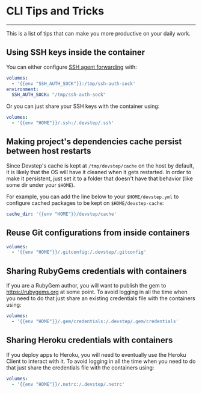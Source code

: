 # CLI Tips and Tricks
---------------------

This is a list of tips that can make you more productive on your daily work.

## Using SSH keys inside the container

You can either configure [SSH agent forwarding](https://developer.github.com/guides/using-ssh-agent-forwarding/)
with:

```yaml
volumes:
  - '{{env "SSH_AUTH_SOCK"}}:/tmp/ssh-auth-sock'
environment:
  SSH_AUTH_SOCK: "/tmp/ssh-auth-sock"
```

Or you can just share your SSH keys with the container using:

```yaml
volumes:
  - '{{env "HOME"}}/.ssh:/.devstep/.ssh'
```

## Making project's dependencies cache persist between host restarts

Since Devstep's cache is kept at `/tmp/devstep/cache` on the host by default,
it is likely that the OS will have it cleaned when it gets restarted. In order
to make it persistent, just set it to a folder that doesn't have that behavior
(like some dir under your `$HOME`).

For example, you can add the line below to your `$HOME/devstep.yml` to configure
cached packages to be kept on `$HOME/devstep-cache`:

```yaml
cache_dir: '{{env "HOME"}}/devstep/cache'
```

## Reuse Git configurations from inside containers

```yaml
volumes:
  - '{{env "HOME"}}/.gitconfig:/.devstep/.gitconfig'
```

## Sharing RubyGems credentials with containers

If you are a RubyGem author, you will want to publish the gem to https://rubygems.org
at some point. To avoid logging in all the time when you need to do that just
share an existing credentials file with the containers using:

```yaml
volumes:
  - '{{env "HOME"}}/.gem/credentials:/.devstep/.gem/credentials'
```

## Sharing Heroku credentials with containers

If you deploy apps to Heroku, you will need to eventually use the Heroku Client
to interact with it. To avoid logging in all the time when you need to do that
just share the credentials file with the containers using:

```yaml
volumes:
  - '{{env "HOME"}}/.netrc:/.devstep/.netrc'
```
